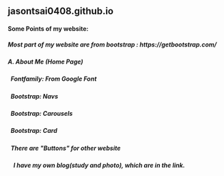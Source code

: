 <h2>jasontsai0408.github.io</h2>
<h4>Some Points of my website:</h4>
<h5>Most part of my website are from bootstrap : https://getbootstrap.com/</h5>
<h5 style="font-weight:bolder">A. About Me (Home Page)</h5>
<h5>&nbsp;&nbsp;Fontfamily: From Google Font</h5>
<h5>&nbsp;&nbsp;Bootstrap: Navs</h5>
<h5>&nbsp;&nbsp;Bootstrap: Carousels</h5>
<h5>&nbsp;&nbsp;Bootstrap: Card</h5>
<h5>&nbsp;&nbsp;There are "Buttons" for other website</h5>
<h5>&nbsp;&nbsp;&nbsp;&nbsp;I have my own blog(study and photo), which are in the link.</h5>
